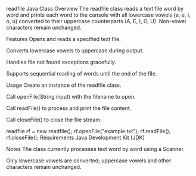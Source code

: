 readfile Java Class
Overview
The readfile class reads a text file word by word and prints each word to the console with all lowercase vowels (a, e, i, o, u) converted to their uppercase counterparts (A, E, I, O, U). Non-vowel characters remain unchanged.

Features
Opens and reads a specified text file.

Converts lowercase vowels to uppercase during output.

Handles file not found exceptions gracefully.

Supports sequential reading of words until the end of the file.

Usage
Create an instance of the readfile class.

Call openFile(String input) with the filename to open.

Call readFile() to process and print the file content.

Call closeFile() to close the file stream.

readfile rf = new readfile();
rf.openFile("example.txt");
rf.readFile();
rf.closeFile();
Requirements
Java Development Kit (JDK)

Notes
The class currently processes text word by word using a Scanner.

Only lowercase vowels are converted; uppercase vowels and other characters remain unchanged.


